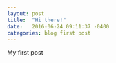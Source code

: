 ```yaml
---
layout: post
title:  "Hi there!"
date:   2016-06-24 09:11:37 -0400
categories: blog first post
---
```


My first post